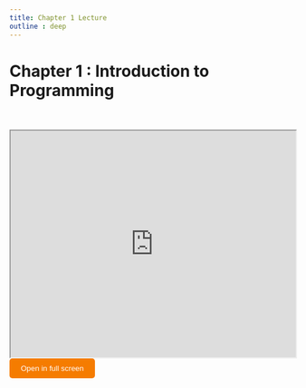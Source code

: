 ```yaml
---
title: Chapter 1 Lecture
outline : deep
---
```


# Chapter 1 : Introduction to Programming


<br>
<br>




<iframe src="https://github.com/JSK-KML/Python-Programming/blob/main/docs/public/lectures/chapter-01.pdf" width="100%" height="400" allowfullscreen></iframe>

<br>

<a href="https://github.com/JSK-KML/Python-Programming/blob/main/docs/public/lectures/chapter-01.pdf" target="_blank" rel="noopener">
  <button 
    style="background-color: #f57c00; color: white; padding: 10px 20px; border: none; border-radius: 5px; cursor: pointer;"
    onmouseover="this.style.backgroundColor='#e65100'"
    onmouseout="this.style.backgroundColor='#f57c00'">
    Open in full screen
  </button>
</a>
